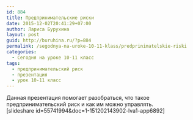 ```yaml
---
id: 884
title: Предпринимательские риски
date: 2015-12-02T20:41:29+07:00
author: Лариса Бурухина
layout: post
guid: http://buruhina.ru/?p=884
permalink: /segodnya-na-uroke-10-11-klass/predprinimatelskie-riski
categories:
  - Сегодня на уроке 10-11 класс
tags:
  - предпринимательский риск
  - презентация
  - урок 10-11 класс
---
```

Данная презентация помогает разобраться, что такое предпринимательский риск и как им можно управлять.  
[slideshare id=55741994&doc=1-151202143902-lva1-app6892]